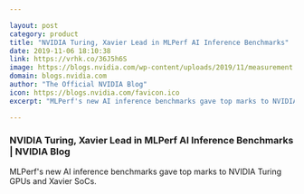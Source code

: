 ```yaml
---

layout: post
category: product
title: "NVIDIA Turing, Xavier Lead in MLPerf AI Inference Benchmarks"
date: 2019-11-06 18:10:38
link: https://vrhk.co/36J5h6S
image: https://blogs.nvidia.com/wp-content/uploads/2019/11/measurement.jpg
domain: blogs.nvidia.com
author: "The Official NVIDIA Blog"
icon: https://blogs.nvidia.com/favicon.ico
excerpt: "MLPerf's new AI inference benchmarks gave top marks to NVIDIA Turing GPUs and Xavier SoCs."

---
```


### NVIDIA Turing, Xavier Lead in MLPerf AI Inference Benchmarks | NVIDIA Blog

MLPerf's new AI inference benchmarks gave top marks to NVIDIA Turing GPUs and Xavier SoCs.